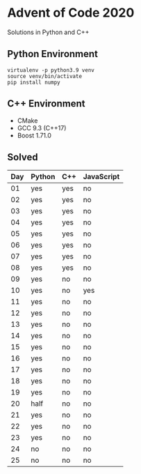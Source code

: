 # Advent of Code 2020

Solutions in Python and C++

## Python Environment

```
virtualenv -p python3.9 venv
source venv/bin/activate
pip install numpy
```

## C++ Environment

* CMake
* GCC 9.3 (C++17)
* Boost 1.71.0

## Solved

Day | Python | C++ | JavaScript
---|---|---|---
01 | yes | yes | no
02 | yes | yes | no
03 | yes | yes | no
04 | yes | yes | no
05 | yes | yes | no
06 | yes | yes | no
07 | yes | yes | no
08 | yes | yes | no
09 | yes | no | no
10 | yes | no | yes
11 | yes | no | no
12 | yes | no | no
13 | yes | no | no
14 | yes | no | no
15 | yes | no | no
16 | yes | no | no
17 | yes | no | no
18 | yes | no | no
19 | yes | no | no
20 | half | no | no
21 | yes | no | no
22 | yes | no | no
23 | yes | no | no
24 | no | no | no
25 | no | no | no

